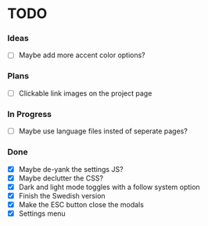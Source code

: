
# TODO

### Ideas

- [ ] Maybe add more accent color options?

### Plans

- [ ] Clickable link images on the project page

### In Progress

- [ ] Maybe use language files insted of seperate pages?

### Done

- [x] Maybe de-yank the settings JS?
- [x] Maybe declutter the CSS?
- [x] Dark and light mode toggles with a follow system option
- [x] Finish the Swedish version
- [x] Make the ESC button close the modals
- [x] Settings menu